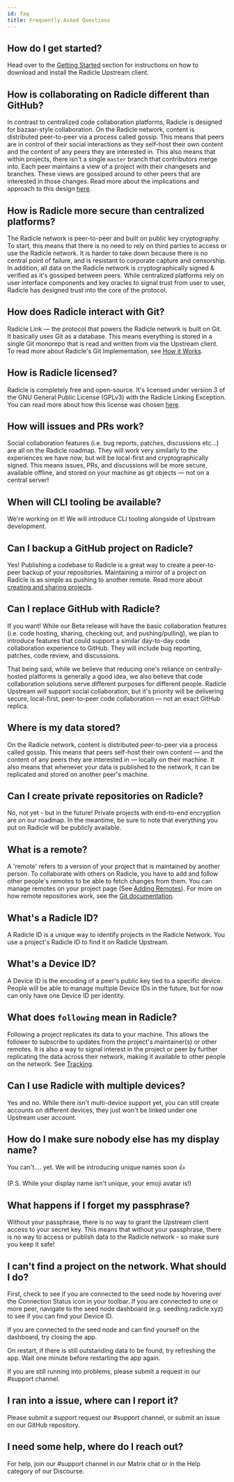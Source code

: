 ```yaml
---
id: faq
title: Frequently Asked Questions
---
```

## How do I get started?
Head over to the [Getting Started][gs] section for instructions on how to
download and install the Radicle Upstream client.

## How is collaborating on Radicle different than GitHub?
In contrast to centralized code collaboration platforms, Radicle is designed for
bazaar-style collaboration. On the Radicle network, content is distributed
peer-to-peer via a process called gossip. This means that peers are in control
of their social interactions as they self-host their own content and the content
of any peers they are interested in. This also means that within projects, there
isn't a single `master` branch that contributors merge into. Each peer maintains
a view of a project with their changesets and branches. These views are gossiped
around to other peers that are interested in those changes. Read more about the
implications and approach to this design [here][sm].

## How is Radicle more secure than centralized platforms?
The Radicle network is peer-to-peer and built on public key cryptography. To
start, this means that there is no need to rely on third parties to access or
use the Radicle network. It is harder to take down because there is no central
point of failure, and is resistant to corporate capture and censorship. In
addition, all data on the Radicle network is cryptographically signed & verified
as it's gossiped between peers. While centralized platforms rely on user
interface components and key oracles to signal trust from user to user, Radicle
has designed trust into the core of the protocol.

## How does Radicle interact with Git?
Radicle Link — the protocol that powers the Radicle network is built on Git. It
basically uses Git as a database. This means everything is stored in a single
Git monorepo that is read and written from via the Upstream client. To read more
about Radicle's Git Implementation, see [How it Works][hw].

## How is Radicle licensed?
Radicle is completely free and open-source. It's licensed under version 3 of the
GNU General Public License (GPLv3) with the Radicle Linking Exception. You can
read more about how this license was chosen [here][ls].

## How will issues and PRs work?
Social collaboration features (i.e. bug reports, patches, discussions etc...)
are all on the Radicle roadmap. They will work very similarly to the experiences
we have now, but will be local-first and cryptographically signed. This means
issues, PRs, and discussions will be more secure, available offline, and stored
on your machine as git objects — not on a central server!

## When will CLI tooling be available?
We're working on it! We will introduce CLI tooling alongside of Upstream
development.

## Can I backup a GitHub project on Radicle?
Yes! Publishing a codebase to Radicle is a great way to create a peer-to-peer
backup of your repositories. Maintaining a mirror of a project on Radicle is as
simple as pushing to another remote. Read more about [creating and sharing
projects][cp].

## Can I replace GitHub with Radicle?
If you want! While our Beta release will have the basic collaboration features
(i.e. code hosting, sharing, checking out, and pushing/pulling), we plan to
introduce features that could support a similar day-to-day code collaboration
experience to GitHub. They will include bug reporting, patches, code review, and
discussions.

That being said, while we believe that reducing one's reliance on
centrally-hosted platforms is generally a good idea, we also believe that code
collaboration solutions serve different purposes for different people. Radicle
Upstream *will* support social collaboration, but it's priority will be
delivering secure, local-first, peer-to-peer code collaboration — not an exact
GitHub replica.

## Where is my data stored?
On the Radicle network, content is distributed peer-to-peer via a process called
gossip. This means that peers self-host their own content — and the content of
any peers they are interested in — locally on their machine. It also means that
whenever your data is published to the network, it can be replicated and stored
on another peer's machine.

## Can I create private repositories on Radicle?
No, not yet - but in the future! Private projects with end-to-end encryption are
on our roadmap. In the meantime, be sure to note that everything you put on
Radicle will be publicly available.

## What is a remote?
A 'remote' refers to a version of your project that is maintained by another
person. To collaborate with others on Radicle, you have to add and follow other
people's remotes to be able to fetch changes from them. You can manage remotes
on your project page (See [Adding Remotes][ar]). For more on how remote
repositories work, see the [Git documentation][mr].

## What's a Radicle ID?
A Radicle ID is a unique way to identify projects in the Radicle Network. You
use a project's Radicle ID to find it on Radicle Upstream.

## What's a Device ID?
A Device ID is the encoding of a peer's public key tied to a specific device.
People will be able to manage multiple Device IDs in the future, but for now can
only have one Device ID per identity.

## What does `following` mean in Radicle?
Following a project replicates its data to your machine. This allows the
follower to subscribe to updates from the project's maintainer(s) or other
remotes. It is also a way to signal interest in the project or peer by further
replicating the data across their network, making it available to other people
on the network. See [Tracking][tr].

## Can I use Radicle with multiple devices?
Yes and no. While there isn't multi-device support yet, you can still create
accounts on different devices, they just won't be linked under one Upstream user
account.

## How do I make sure nobody else has my display name?
You can't.... yet. We will be introducing unique names soon 👍

(P.S. While your display name isn't unique, your emoji avatar is!)

## What happens if I forget my passphrase?
Without your passphrase, there is no way to grant the Upstream client access to
your secret key. This means that without your passphrase, there is no way to
access or publish data to the Radicle network - so make sure you keep it safe!

## I can't find a project on the network. What should I do?
First, check to see if you are connected to the seed node by hovering over the
Connection Status icon in your toolbar. If you are connected to one or more
peer, navigate to the seed node dashboard (e.g. seedling.radicle.xyz) to see if
you can find your Device ID. 

If you are connected to the seed node and can find yourself on the dashboard,
try closing the app.

On restart, if there is still outstanding data to be found, try refreshing the
app. Wait one minute before restarting the app again. 

If you are still running into problems, please submit a request in our #support
channel.

## I ran into a issue, where can I report it?
Please submit a support request our #support channel, or submit an issue on our
GitHub repository.

## I need some help, where do I reach out?
For help, join our #support channel in our Matrix chat or in the Help category
of our Discourse.


[ar]: using-radicle/pushing-and-pulling-changes.md#adding-remotes
[cp]: using-radicle/creating-and-sharing-projects.md
[gs]: getting-started.md
[hw]: how-it-works.md
[tr]: how-it-works.md/#tracking

[ls]: https://radicle.community/t/radicle-licensing-model/282/8
[mr]: https://git-scm.com/book/en/v2/Git-Basics-Working-with-Remotes
[sm]: https://radicle.community/
